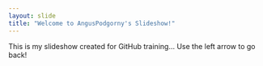 ```yaml
---
layout: slide
title: "Welcome to AngusPodgorny's Slideshow!"
---
```

This is my slideshow created for GitHub training...
Use the left arrow to go back!
